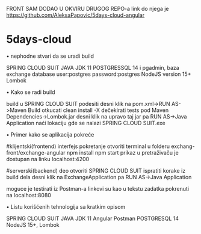 FRONT SAM DODAO U OKVIRU DRUGOG REPO-a link do njega je 
https://github.com/AleksaPapovic/5days-cloud-angular

# 5days-cloud
• nephodne stvari da se uradi build

SPRING CLOUD SUIT
JAVA JDK 11
POSTGRESSQL 14 i pgadmin, baza exchange database user:postgres password:postgres
NodeJS version 15+
Lombok

• Kako se radi build

build u SPRING CLOUD SUIT podesiti desni klik na pom.xml->RUN AS->Maven Build
otkucati clean install -X
dečekirati tests
pod Maven Dependencies->Lombok.jar
desni klik na upravo taj jar pa RUN AS->Java Application
naći lokaciju gde se nalazi SPRING CLOUD SUIT.exe

• Primer kako se aplikacija pokreće

#klijentski(frontend) interfejs pokretanje
otvoriti terminal u folderu exchang-front/exchange-angular
npm install
npm start
prikaz u pretraživaču je dostupan na linku localhost:4200

#serverski(backend) deo
otvoriti SPRING CLOUD SUIT
ispratiti korake iz build dela
desni klik na ExchangeApplication pa RUN AS->Java Application

moguce je testirati iz Postman-a
linkovi su kao u tekstu zadatka pokrenuti na localhost:8080

• Listu korišćenih tehnologija sa kratkim opisom 

SPRING CLOUD SUIT
JAVA JDK 11
Angular
Postman
POSTGRESQL 14
NodeJS 15+, 
Lombok
